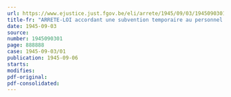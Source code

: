 ```yaml
---
url: https://www.ejustice.just.fgov.be/eli/arrete/1945/09/03/1945090301/justel
title-fr: "ARRETE-LOI accordant une subvention temporaire au personnel de l'Etat dont les rétributions sont fixées par la loi"
date: 1945-09-03
source:
number: 1945090301
page: 888888
case: 1945-09-03/01
publication: 1945-09-06
starts:
modifies:
pdf-original:
pdf-consolidated:
---
```



